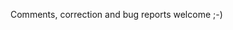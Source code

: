
  <style>

    .area {
      fill: steelblue;
      clip-path: url(#clip);
    }

    .zoom {
      cursor: move;
      fill: none;
      pointer-events: all;
    }

    .legend, .activateAll {
      font-size: 12px;
    }

    .legend rect, #activateAllRect {
      cursor: pointer;                                              
      stroke-width: 2;
    }

    rect.disabled {                                                 
      fill: transparent !important;                                 
    }

</style>
<script type="text/javascript" src="d3.v4.min.js"></script>
<center>
  <svg width="1080" height="668"></svg>
</center>
<script type="text/javascript" src="MessengerViewer.js"></script>

<br><br><p>Comments, correction and bug reports welcome ;-)</p>
